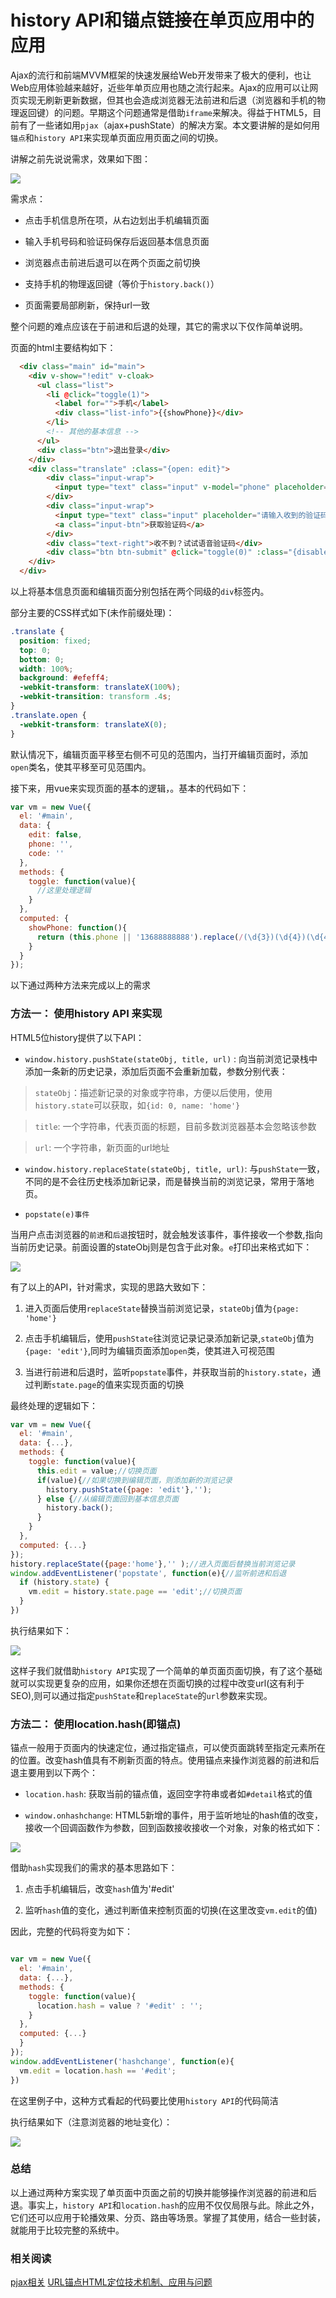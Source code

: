 # history API和锚点链接在单页应用中的应用

Ajax的流行和前端MVVM框架的快速发展给Web开发带来了极大的便利，也让Web应用体验越来越好，近些年单页应用也随之流行起来。Ajax的应用可以让网页实现无刷新更新数据，但其也会造成浏览器无法前进和后退（浏览器和手机的物理返回键）的问题。早期这个问题通常是借助`iframe`来解决。得益于HTML5，目前有了一些诸如用`pjax`（ajax+pushState）的解决方案。本文要讲解的是如何用`锚点`和`history API`来实现单页面应用页面之间的切换。

讲解之前先说说需求，效果如下图：

![](./images/demo.gif)


需求点：

+ 点击手机信息所在项，从右边划出手机编辑页面

+ 输入手机号码和验证码保存后返回基本信息页面

+ 浏览器点击前进后退可以在两个页面之前切换

+ 支持手机的物理返回键（等价于`history.back()`）

+ 页面需要局部刷新，保持url一致

整个问题的难点应该在于前进和后退的处理，其它的需求以下仅作简单说明。


页面的html主要结构如下：

```html
  <div class="main" id="main">
    <div v-show="!edit" v-cloak>
      <ul class="list">
        <li @click="toggle(1)">
          <label for="">手机</label>
          <div class="list-info">{{showPhone}}</div>
        </li>
        <!-- 其他的基本信息 -->
      </ul>
      <div class="btn">退出登录</div>
    </div>
    <div class="translate" :class="{open: edit}">
        <div class="input-wrap">
          <input type="text" class="input" v-model="phone" placeholder="请输入手机">
        </div>
        <div class="input-wrap">
          <input type="text" class="input" placeholder="请输入收到的验证码" v-model="code">
          <a class="input-btn">获取验证码</a>
        </div>
        <div class="text-right">收不到？试试语音验证码</div>
        <div class="btn btn-submit" @click="toggle(0)" :class="{disabled: !phone || !code}">提交</div>
    </div>
  </div>
```

以上将基本信息页面和编辑页面分别包括在两个同级的`div`标签内。


部分主要的CSS样式如下(未作前缀处理)：

```css
.translate {
  position: fixed;
  top: 0;
  bottom: 0;
  width: 100%;
  background: #efeff4;
  -webkit-transform: translateX(100%);
  -webkit-transition: transform .4s;
}
.translate.open {
  -webkit-transform: translateX(0);
}
```

默认情况下，编辑页面平移至右侧不可见的范围内，当打开编辑页面时，添加`open`类名，使其平移至可见范围内。

接下来，用vue来实现页面的基本的逻辑，。基本的代码如下：

```javascript
var vm = new Vue({
  el: '#main',
  data: {
    edit: false,
    phone: '',
    code: ''
  },
  methods: {
    toggle: function(value){
      //这里处理逻辑
    }
  },
  computed: {
    showPhone: function(){
      return (this.phone || '13688888888').replace(/(\d{3})(\d{4})(\d{4})/, '$1****$3')
    }
  }
});
```

以下通过两种方法来完成以上的需求

### 方法一： 使用history API 来实现

HTML5位history提供了以下API：

+ `window.history.pushState(stateObj, title, url)` : 向当前浏览记录栈中添加一条新的历史记录，添加后页面不会重新加载，参数分别代表：

 > `stateObj`：描述新记录的对象或字符串，方便以后使用，使用`history.state`可以获取，如`{id: 0, name: 'home'}`

 > `title`: 一个字符串，代表页面的标题，目前多数浏览器基本会忽略该参数

 > `url`: 一个字符串，新页面的url地址

+ `window.history.replaceState(stateObj, title, url)`: 与`pushState`一致，不同的是不会往历史栈添加新记录，而是替换当前的浏览记录，常用于落地页。

+ `popstate(e)事件`

当用户点击浏览器的`前进`和`后退`按钮时，就会触发该事件，事件接收一个参数,指向当前历史记录。前面设置的stateObj则是包含于此对象。`e`打印出来格式如下：

![](./images/struct.png)


有了以上的API，针对需求，实现的思路大致如下：

1. 进入页面后使用`replaceState`替换当前浏览记录，`stateObj`值为`{page: 'home'}`

2. 点击手机编辑后，使用`pushState`往浏览记录记录添加新记录,`stateObj`值为`{page: 'edit'}`,同时为编辑页面添加`open`类，使其进入可视范围

3. 当进行前进和后退时，监听`popstate`事件，并获取当前的`history.state`，通过判断`state.page`的值来实现页面的切换

最终处理的逻辑如下：

```javascript
var vm = new Vue({
  el: '#main',
  data: {...},
  methods: {
    toggle: function(value){
      this.edit = value;//切换页面
      if(value){//如果切换到编辑页面，则添加新的浏览记录
        history.pushState({page: 'edit'},'');
      } else {//从编辑页面回到基本信息页面
        history.back();
      }
    }
  },
  computed: {...}
});
history.replaceState({page:'home'},'' );//进入页面后替换当前浏览记录
window.addEventListener('popstate', function(e){//监听前进和后退
  if (history.state) {
    vm.edit = history.state.page == 'edit';//切换页面
  }
})
```

执行结果如下：

![](./images/history.gif)

这样子我们就借助`history API`实现了一个简单的单页面页面切换，有了这个基础就可以实现更复杂的应用，如果你还想在页面切换的过程中改变url(这有利于SEO),则可以通过指定`pushState`和`replaceState`的`url`参数来实现。


### 方法二： 使用location.hash(即锚点)

锚点一般用于页面内的快速定位，通过指定锚点，可以使页面跳转至指定元素所在的位置。改变hash值具有不刷新页面的特点。使用锚点来操作浏览器的前进和后退主要用到以下两个：

+ `location.hash`: 获取当前的锚点值，返回空字符串或者如`#detail`格式的值

+ `window.onhashchange`: HTML5新增的事件，用于监听地址的hash值的改变，接收一个回调函数作为参数，回到函数接收接收一个对象，对象的格式如下：

![](./images/hashstruct.png)

借助`hash`实现我们的需求的基本思路如下：

1. 点击手机编辑后，改变`hash`值为'#edit'

2. 监听`hash`值的变化，通过判断值来控制页面的切换(在这里改变`vm.edit`的值)


因此，完整的代码将变为如下：

```javascript

var vm = new Vue({
  el: '#main',
  data: {...},
  methods: {
    toggle: function(value){
      location.hash = value ? '#edit' : '';
    }
  },
  computed: {...}
  }
});
window.addEventListener('hashchange', function(e){
  vm.edit = location.hash == '#edit';
})

```
在这里例子中，这种方式看起的代码要比使用`history API`的代码简洁

执行结果如下（注意浏览器的地址变化）：

![](./images/hash.gif)


### 总结

以上通过两种方案实现了单页面中页面之前的切换并能够操作浏览器的前进和后退。事实上，`history API`和`location.hash`的应用不仅仅局限与此。除此之外，它们还可以应用于轮播效果、分页、路由等场景。掌握了其使用，结合一些封装，就能用于比较完整的系统中。

### 相关阅读

[pjax相关](https://github.com/welefen/pjax)
[URL锚点HTML定位技术机制、应用与问题](http://www.zhangxinxu.com/wordpress/2013/08/url-anchor-html-%E9%94%9A%E7%82%B9%E5%AE%9A%E4%BD%8D%E6%9C%BA%E5%88%B6-%E5%BA%94%E7%94%A8-%E9%97%AE%E9%A2%98/)




